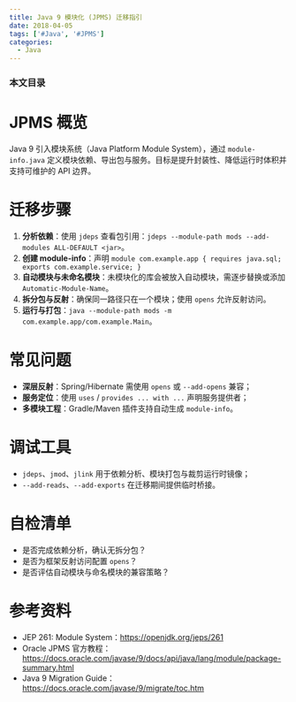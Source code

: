 ```yaml
---
title: Java 9 模块化 (JPMS) 迁移指引
date: 2018-04-05
tags: ['#Java', '#JPMS']
categories:
  - Java
---
```


### 本文目录
<!-- toc -->

# JPMS 概览
Java 9 引入模块系统（Java Platform Module System），通过 `module-info.java` 定义模块依赖、导出包与服务。目标是提升封装性、降低运行时体积并支持可维护的 API 边界。

# 迁移步骤
1. **分析依赖**：使用 `jdeps` 查看包引用：`jdeps --module-path mods --add-modules ALL-DEFAULT <jar>`。
2. **创建 module-info**：声明 `module com.example.app { requires java.sql; exports com.example.service; }`
3. **自动模块与未命名模块**：未模块化的库会被放入自动模块，需逐步替换或添加 `Automatic-Module-Name`。
4. **拆分包与反射**：确保同一路径只在一个模块；使用 `opens` 允许反射访问。
5. **运行与打包**：`java --module-path mods -m com.example.app/com.example.Main`。

# 常见问题
- **深层反射**：Spring/Hibernate 需使用 `opens` 或 `--add-opens` 兼容；
- **服务定位**：使用 `uses` / `provides ... with ...` 声明服务提供者；
- **多模块工程**：Gradle/Maven 插件支持自动生成 `module-info`。

# 调试工具
- `jdeps`、`jmod`、`jlink` 用于依赖分析、模块打包与裁剪运行时镜像；
- `--add-reads`、`--add-exports` 在迁移期间提供临时桥接。

# 自检清单
- 是否完成依赖分析，确认无拆分包？
- 是否为框架反射访问配置 `opens`？
- 是否评估自动模块与命名模块的兼容策略？

# 参考资料
- JEP 261: Module System：https://openjdk.org/jeps/261
- Oracle JPMS 官方教程：https://docs.oracle.com/javase/9/docs/api/java/lang/module/package-summary.html
- Java 9 Migration Guide：https://docs.oracle.com/javase/9/migrate/toc.htm
